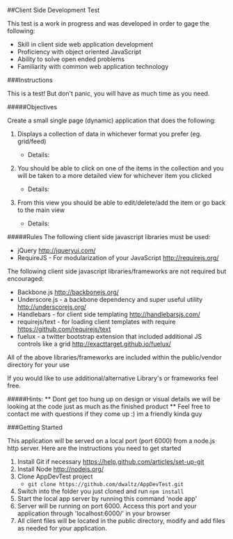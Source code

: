 ##Client Side Development Test

This test is a work in progress and was developed in order to gage the following:
* Skill in client side web application development
* Proficiency with object oriented JavaScript
* Ability to solve open ended problems
* Familiarity with common web application technology

###Instructions

This is a test! But don't panic, you will have as much time as you need.

#####Objectives

Create a small single page (dynamic) application that does the following:
1. Displays a collection of data in whichever format you prefer (eg. grid/feed)
	* Details:

2. You should be able to click on one of the items in the collection and you will be taken to a more detailed view for whichever item you clicked
	* Details:

3. From this view you should be able to edit/delete/add the item or go back to the main view
	* Details:


#####Rules
The following client side javascript libraries must be used:
* jQuery http://jqueryui.com/
* RequireJS - For modularization of your JavaScript http://requirejs.org/

The following client side javascript libraries/frameworks are not required but encouraged:
* Backbone.js http://backbonejs.org/
* Underscore.js - a backbone dependency and super useful utility http://underscorejs.org/
* Handlebars - for client side templating http://handlebarsjs.com/
* requirejs/text - for loading client templates with require https://github.com/requirejs/text
* fuelux - a twitter bootstrap extension that included additional JS controls like a grid http://exacttarget.github.io/fuelux/

All of the above libraries/frameworks are included within the public/vendor directory for your use

If you would like to use additional/alternative Library's or frameworks feel free.

#####Hints:
** Dont get too hung up on design or visual details we will be looking at the code just as much as the finished product
** Feel free to contact me with questions if they come up :) im a friendly kinda guy

###Getting Started

This application will be served on a local port (port 6000) from a node.js http server.
Here are the instructions you need to get started

1. Install Git if necessary https://help.github.com/articles/set-up-git
2. Install Node http://nodejs.org/
3. Clone AppDevTest project
    * `git clone https://github.com/dwaltz/AppDevTest.git`
4. Switch into the folder you just cloned and run `npm install`
5. Start the local app server by running this command 'node app'
6. Server will be running on port 6000. Access this port and your application through 'localhost:6000/' in your browser
7. All client files will be located in the public directory, modify and add files as needed for your application.
